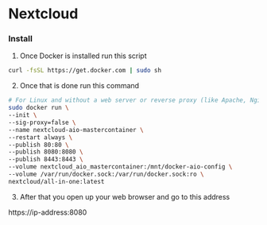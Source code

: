 # Nextcloud

### Install

1.  Once Docker is installed run this script

```bash
curl -fsSL https://get.docker.com | sudo sh
```

2. Once that is done run this command

```bash
# For Linux and without a web server or reverse proxy (like Apache, Nginx, Caddy, Cloudflare Tunnel and else) already in place:
sudo docker run \
--init \
--sig-proxy=false \
--name nextcloud-aio-mastercontainer \
--restart always \
--publish 80:80 \
--publish 8080:8080 \
--publish 8443:8443 \
--volume nextcloud_aio_mastercontainer:/mnt/docker-aio-config \
--volume /var/run/docker.sock:/var/run/docker.sock:ro \
nextcloud/all-in-one:latest
```

3. After that you open up your web browser and go to this address

https://ip-address:8080